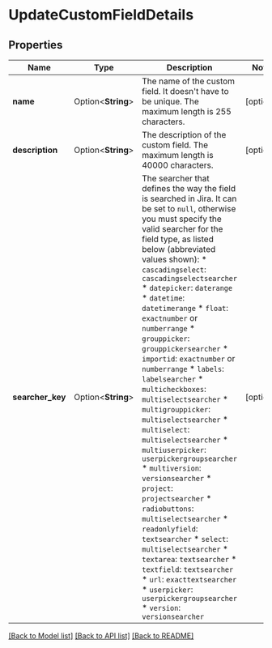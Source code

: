 # UpdateCustomFieldDetails

## Properties

Name | Type | Description | Notes
------------ | ------------- | ------------- | -------------
**name** | Option<**String**> | The name of the custom field. It doesn't have to be unique. The maximum length is 255 characters. | [optional]
**description** | Option<**String**> | The description of the custom field. The maximum length is 40000 characters. | [optional]
**searcher_key** | Option<**String**> | The searcher that defines the way the field is searched in Jira. It can be set to `null`, otherwise you must specify the valid searcher for the field type, as listed below (abbreviated values shown):   *  `cascadingselect`: `cascadingselectsearcher`  *  `datepicker`: `daterange`  *  `datetime`: `datetimerange`  *  `float`: `exactnumber` or `numberrange`  *  `grouppicker`: `grouppickersearcher`  *  `importid`: `exactnumber` or `numberrange`  *  `labels`: `labelsearcher`  *  `multicheckboxes`: `multiselectsearcher`  *  `multigrouppicker`: `multiselectsearcher`  *  `multiselect`: `multiselectsearcher`  *  `multiuserpicker`: `userpickergroupsearcher`  *  `multiversion`: `versionsearcher`  *  `project`: `projectsearcher`  *  `radiobuttons`: `multiselectsearcher`  *  `readonlyfield`: `textsearcher`  *  `select`: `multiselectsearcher`  *  `textarea`: `textsearcher`  *  `textfield`: `textsearcher`  *  `url`: `exacttextsearcher`  *  `userpicker`: `userpickergroupsearcher`  *  `version`: `versionsearcher` | [optional]

[[Back to Model list]](../README.md#documentation-for-models) [[Back to API list]](../README.md#documentation-for-api-endpoints) [[Back to README]](../README.md)


